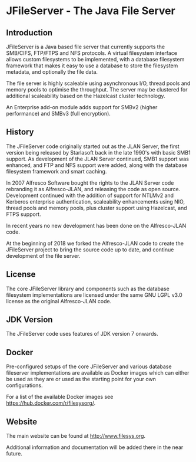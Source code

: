 JFileServer - The Java File Server
==================================

Introduction
------------
JFileServer is a Java based file server that currently supports the SMB/CIFS, FTP/FTPS
and NFS protocols. A virtual filesystem interface allows custom filesystems to be implemented,
with a database filesystem framework that makes it easy to use a database to store the filesystem
metadata, and optionally the file data.

The file server is highly scaleable using asynchronous I/O, thread pools and memory pools
to optimise the throughput. The server may be clustered for additional scaleability based
on the Hazelcast cluster technology.

An Enterprise add-on module adds support for SMBv2 (higher performance) and SMBv3 (full encryption).

History
-------
The JFileServer code originally started out as the JLAN Server, the first version being
released by Starlasoft back in the late 1990's with basic SMB1 support. As development of
the JLAN Server continued, SMB1 support was enhanced, and FTP and NFS support were added,
along with the database filesystem framework and smart caching.

In 2007 Alfresco Software bought the rights to the JLAN Server code rebranding it as Alfresco-JLAN,
and releasing the code as open source. Development continued with the addition of support for 
NTLMv2 and Kerberos enterprise authentication, scaleability enhancements using NIO, thread
pools and memory pools, plus cluster support using Hazelcast, and FTPS support.

In recent years no new development has been done on the Alfresco-JLAN code.

At the beginning of 2018 we forked the Alfresco-JLAN code to create the JFileServer project
to bring the source code up to date, and continue development of the file server.

License
-------
The core JFileServer library and components such as the database filesystem implementations
are licensed under the same GNU LGPL v3.0 license as the original Alfresco-JLAN code.

JDK Version
-----------
The JFileServer code uses features of JDK version 7 onwards.

Docker
------
Pre-configured setups of the core JFileServer and various database fileserver implementations
are available as Docker images which can either be used as they are or used as the starting
point for your own configurations.

For a list of the available Docker images see <https://hub.docker.com/r/filesysorg/>.

Website
-------
The main website can be found at <http://www.filesys.org>.

Additional information and documentation will be added there in the near future.

